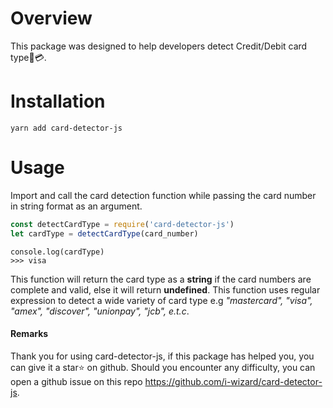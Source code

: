 # Overview
This package was designed to help developers detect Credit/Debit card type🏦💳.

# Installation
```
yarn add card-detector-js
```

# Usage
Import and call the card detection function while passing the card number in string format as an argument.
```js
const detectCardType = require('card-detector-js')
let cardType = detectCardType(card_number)
```
```
console.log(cardType)
>>> visa
```
This function will return the card type as a **string** if the card numbers are complete and valid, else it will return **undefined**.
This function uses regular expression to detect a wide variety of card type e.g *"mastercard", "visa", "amex", "discover", "unionpay", "jcb", e.t.c*.



#### Remarks
Thank you for using card-detector-js, if this package has helped you, you can give it a star⭐️ on github. Should you encounter any difficulty, you can open a github issue on this repo https://github.com/i-wizard/card-detector-js.